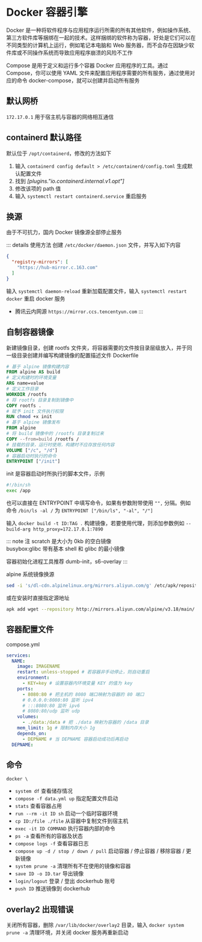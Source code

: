 # Docker 容器引擎

Docker 是一种将软件程序与应用程序运行所需的所有其他软件，例如操作系统、第三方软件库等捆绑在一起的技术。这样捆绑的软件称为容器，好处是它们可以在不同类型的计算机上运行，例如笔记本电脑和 Web 服务器，而不会存在因缺少软件库或不同操作系统而导致应用程序崩溃的风险不工作

Compose 是用于定义和运行多个容器 Docker 应用程序的工具。通过 Compose，你可以使用 YAML 文件来配置应用程序需要的所有服务，通过使用对应的命令 docker-compose，就可以创建并启动所有服务

## 默认网桥

`172.17.0.1` 用于宿主机与容器的网络相互通信

## containerd 默认路径

默认位于 `/opt/containerd`，修改的方法如下

1. 输入 `containerd config default > /etc/containerd/config.toml` 生成默认配置文件
2. 找到 _[plugins."io.containerd.internal.v1.opt"]_
3. 修改该项的 path 值
4. 输入 `systemctl restart containerd.service` 重启服务

## 换源

由于不可抗力，国内 Docker 镜像源全部停止服务

::: details 使用方法
创建 `/etc/docker/daemon.json` 文件，并写入如下内容

```json
{
  "registry-mirrors": [
    "https://hub-mirror.c.163.com"
  ]
}
```

输入 `systemctl daemon-reload` 重新加载配置文件，输入 `systemctl restart docker` 重启 docker 服务

- 腾讯云内网源 `https://mirror.ccs.tencentyun.com`
:::

## 自制容器镜像

新建镜像目录，创建 rootfs 文件夹，将容器需要的文件按目录层级放入，并于同一级目录创建并编写构建镜像的配置描述文件 Dockerfile

```dockerfile
# 基于 alpine 镜像构建内容
FROM alpine AS build
# 定义构建时的环境变量
ARG name=value
# 定义工作目录
WORKDIR /rootfs
# 将 rootfs 目录复制到镜像中
COPY rootfs .
# 赋予 init 文件执行权限
RUN chmod +x init
# 基于 alpine 镜像发布
FROM alpine
# 将 build 镜像中的 /rootfs 目录复制过来
COPY --from=build /rootfs /
# 挂载的目录，运行时使用，构建时不应存放任何内容
VOLUME ["/c", "/d"]
# 容器启动时执行的命令
ENTRYPOINT ["/init"]
```

init 是容器启动时所执行的脚本文件，示例

```sh
#!/bin/sh
exec /app
```

也可以直接在 ENTRYPOINT 中填写命令，如果有参数附带使用 `"",` 分隔。例如命令 `/bin/ls -al /` 为 `ENTRYPOINT ["/bin/ls", "-al", "/"]`

输入 `docker build -t ID:TAG .` 构建镜像，若要使用代理，则添加参数例如 `--build-arg http_proxy=172.17.0.1:7890`

::: note 注
scratch 是大小为 0kb 的空白镜像  
busybox:glibc 带有基本 shell 和 glibc 的最小镜像

容器初始化进程工具推荐 dumb-init，s6-overlay
:::

alpine 系统镜像换源

```sh
sed -i 's/dl-cdn.alpinelinux.org/mirrors.aliyun.com/g' /etc/apk/repositories
```

或在安装时直接指定源地址

```sh
apk add wget --repository http://mirrors.aliyun.com/alpine/v3.18/main/
```

## 容器配置文件

compose.yml

```yml
services:
  NAME:
    image: IMAGENAME
    restart: unless-stopped # 若容器非手动停止，则自动重启
    environment:
      - KEY=key # 设置容器内环境变量 KEY 的值为 key
    ports:
      - 8080:80 # 把主机的 8080 端口映射为容器的 80 端口
      # 0.0.0.0:8080:80 监听 ipv4
      # :::8080:80 监听 ipv6
      # 8080:80/udp 监听 udp
    volumes:
      - ./data:/data # 把 ./data 映射为容器的 /data 目录
    mem_limit: 1g # 限制内存大小 1g
    depends_on:
      - DEPNAME # 当 DEPNAME 容器启动成功后再启动
  DEPNAME:
```

## 命令

`docker \`

- `system df` 查看储存情况
- `compose -f data.yml up` 指定配置文件启动
- `stats` 查看容器占用
- `run --rm -it ID sh` 启动一个临时容器环境
- `cp ID:/file ./file` 从容器中复制文件到宿主机
- `exec -it ID COMMAND` 执行容器内部的命令
- `ps -a` 查看所有的容器及状态
- `compose logs -f` 查看容器日志
- `compose up -d / stop / down / pull` 启动容器 / 停止容器 / 移除容器 / 更新镜像
- `system prune -a` 清理所有不在使用的镜像和容器
- `save ID -o ID.tar` 导出镜像
- `login/logout` 登录 / 登出 dockerhub 账号
- `push ID` 推送镜像到 dockerhub

## overlay2 出现错误

关闭所有容器，删除 `/var/lib/docker/overlay2` 目录，输入 `docker system prune -a` 清理环境，并关闭 docker 服务再重新启动
